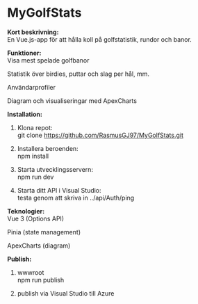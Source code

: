 # MyGolfStats

**Kort beskrivning:**  
En Vue.js-app för att hålla koll på golfstatistik, rundor och banor.


**Funktioner:**  
Visa mest spelade golfbanor  
  
Statistik över birdies, puttar och slag per hål, mm.  
  
Användarprofiler  
  
Diagram och visualiseringar med ApexCharts  
  
  
**Installation:**  
1. Klona repot:  
git clone https://github.com/RasmusGJ97/MyGolfStats.git
  
2. Installera beroenden:  
npm install  
  
3. Starta utvecklingsservern:  
npm run dev

4. Starta ditt API i Visual Studio:  
testa genom att skriva in ../api/Auth/ping  
  
  
**Teknologier:**  
Vue 3 (Options API)  
  
Pinia (state management)  
  
ApexCharts (diagram)  
  
**Publish:**  
1. wwwroot  
npm run publish  
  
2. publish via Visual Studio till Azure  
